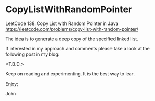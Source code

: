 # CopyListWithRandomPointer
LeetCode 138. Copy List with Random Pointer in Java
https://leetcode.com/problems/copy-list-with-random-pointer/

The idea is to generate a deep copy of the specified linked list.

If interested in my approach and comments please take a look at the 
following post in my blog:

<T.B.D.>

Keep on reading and experimenting.
It is the best way to lear.

Enjoy;

John
